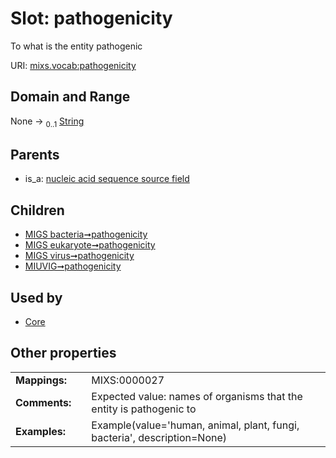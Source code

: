 
# Slot: pathogenicity


To what is the entity pathogenic

URI: [mixs.vocab:pathogenicity](https://w3id.org/mixs/vocab/pathogenicity)


## Domain and Range

None &#8594;  <sub>0..1</sub> [String](types/String.md)

## Parents

 *  is_a: [nucleic acid sequence source field](nucleic_acid_sequence_source_field.md)

## Children

 *  [MIGS bacteria➞pathogenicity](MIGS_bacteria_pathogenicity.md)
 *  [MIGS eukaryote➞pathogenicity](MIGS_eukaryote_pathogenicity.md)
 *  [MIGS virus➞pathogenicity](MIGS_virus_pathogenicity.md)
 *  [MIUVIG➞pathogenicity](MIUVIG_pathogenicity.md)

## Used by

 * [Core](Core.md)

## Other properties

|  |  |  |
| --- | --- | --- |
| **Mappings:** | | MIXS:0000027 |
| **Comments:** | | Expected value: names of organisms that the entity is pathogenic to |
| **Examples:** | | Example(value='human, animal, plant, fungi, bacteria', description=None) |

